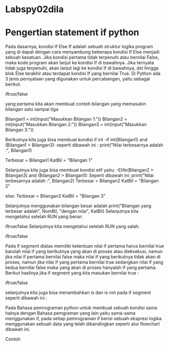 # Labspy02dila
# Pengertian statement if python

Pada dasarnya, kondisi If Else If adalah sebuah struktur logika program yang di dapat dengan cara menyambung beberapa kondisi If Else menjadi sebuah kesatuan. Jika kondisi pertama tidak terpenuhi atau bernilai False, maka kode program akan lanjut ke kondisi If di bawahnya. Jika ternyata tidak juga terpenuhi, akan lanjut lagi ke kondisi If di bawahnya, dst hingga blok Else terakhir atau terdapat kondisi If yang bernilai True.
Di Python ada 3 jenis pernyataan yang digunakan untuk percabangan, yaitu sebagai berikut.

iftrue/false

yang pertama kita akan membuat contoh bilangan yang memasukin bilangan satu sampai tiga

Bilangan1 = int(input("Masukkan Bilangan 1:")) Bilangan2 = int(input("Masukkan Bilangan 2:")) Bilangan3 = int(input("Masukkan Bilangan 3:"))

Berikutnya kita juga bisa membuat kondisi if int -if int(Bilangan1) and (Bilangan1 > Bilangan3): seperti dibawah ini : print("Nilai terbesarnya adalah :", Bilangan1)

Terbesar = Bilangan1
KatBil = "Bilangan 1"

Selanjutnya kita juga bisa membuat kondisi elif yaitu: -Elife(Bilangan2 > Bilangan3) and (Bilangan2 > Bilangan1): Seperti dibawah ini: print("Nilai terbesarnya adalah :", Bilangan2) Terbesar = Bilangan2 KatBil = "Bilangan 2"

else: Terbesar = Bilangan3 KatBil = "Bilangan 3"

Selanjutnya menggunakan bilangan besar adalah print("Bilangan yang terbesar adalah", NomBil, "dengan nilai", KatBil)
Selanjutnya kita mengetahui setelah RUN yang benar:

iftrue/false
Selanjutnya kita mengetahui setelah RUN yang salah:

iftrue/false

Pada if segment diatas memiliki ketentuan nilai if pertama harus bernilai true barulah nilai if yang berikutnya yang akan di proses atau dieksekusi, namun jika nilai if pertama bernilai false maka nilai if yang berikutnya tidak akan di proses, namun jika nilai if yang pertama bernilai true sedangkan nilai if yang kedua bernilai false maka yang akan di proses hanyalah if yang pertama. 
Berikut hasilnya jika if segment yang kita masukan bernilai true :

iftrue/false

selanjutnya kita juga bisa menambahkan is dan is not pada if segment seperti dibawah ini :

Pada Bahasa pemrograman python untuk membuat sebuah kondisi sama halnya dengan Bahasa pemgraman yang lain yaitu sama-sama menggunakan if, pada setiap pemrograman if berisi sebuah ekspresi logika menggunakan sebuah data yang telah dibandingkan seperti alur flowchart dibawah ini.

Contoh
